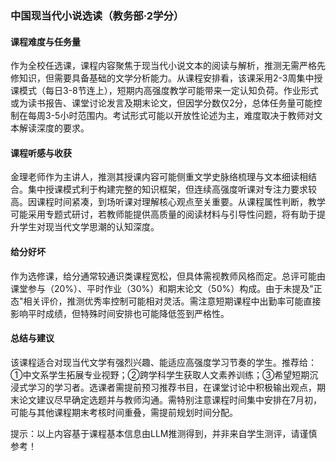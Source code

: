 ### 中国现当代小说选读（教务部·2学分）

#### 课程难度与任务量  
作为全校任选课，课程内容聚焦于现当代小说文本的阅读与解析，推测无需严格先修知识，但需要具备基础的文学分析能力。从课程安排看，该课采用2-3周集中授课模式（每日3-8节连上），短期内高强度教学可能带来一定认知负荷。作业形式或为读书报告、课堂讨论发言及期末论文，但因学分数仅2分，总体任务量可能控制在每周3-5小时范围内。考试形式可能以开放性论述为主，难度取决于教师对文本解读深度的要求。

#### 课程听感与收获  
金理老师作为主讲人，推测其授课内容可能侧重文学史脉络梳理与文本细读相结合。集中授课模式利于构建完整的知识框架，但连续高强度听课对专注力要求较高。因课程时间紧凑，到场听课对理解核心观点至关重要。从课程属性判断，教学可能采用专题式研讨，若教师能提供高质量的阅读材料与引导性问题，将有助于提升学生对现当代文学思潮的认知深度。

#### 给分好坏  
作为选修课，给分通常较通识类课程宽松，但具体需视教师风格而定。总评可能由课堂参与（20%）、平时作业（30%）和期末论文（50%）构成。由于未提及"正态"相关评价，推测优秀率控制可能相对灵活。需注意短期课程中出勤率可能直接影响平时成绩，但特殊时间安排也可能降低签到严格性。

#### 总结与建议  
该课程适合对现当代文学有强烈兴趣、能适应高强度学习节奏的学生。推荐给：①中文系学生拓展专业视野；②跨学科学生获取人文素养训练；③希望短期沉浸式学习的学习者。选课者需提前预习推荐书目，在课堂讨论中积极输出观点，期末论文建议尽早确定选题并与教师沟通。需特别注意课程时间集中安排在7月初，可能与其他课程期末考核时间重叠，需提前规划时间分配。

提示：以上内容基于课程基本信息由LLM推测得到，并非来自学生测评，请谨慎参考！